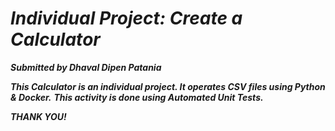 # ***Individual Project: Create a Calculator***

***Submitted by Dhaval Dipen Patania***

***This Calculator is an individual project. It operates CSV files using **Python** & **Docker**.***
***This activity is done using **Automated Unit Tests**.***


***THANK YOU!***